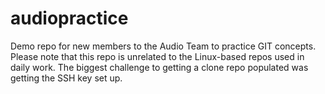 audiopractice
=============

Demo repo for new members to the Audio Team to practice GIT concepts.
Please note that this repo is unrelated to the Linux-based repos used in daily work.
The biggest challenge to getting a clone repo populated was getting the SSH key set up.
